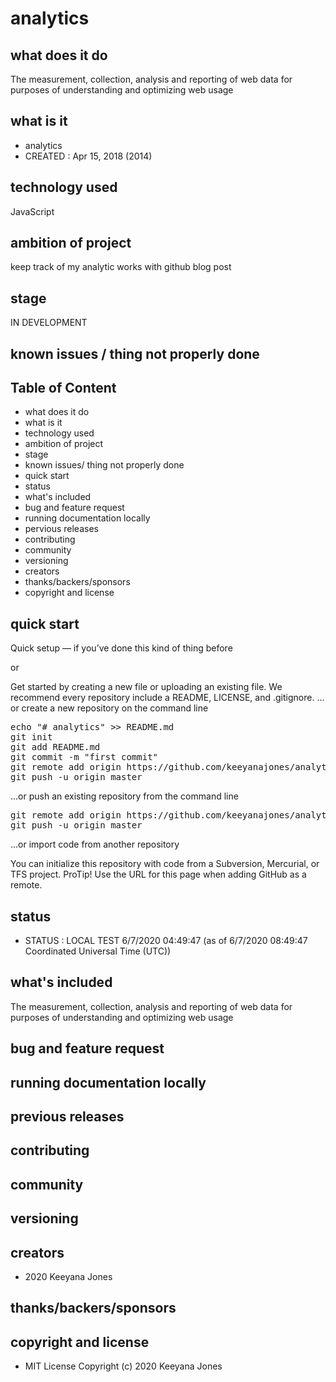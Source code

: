 # analytics

## what does it do
 The measurement, collection, analysis and reporting of web data for purposes of understanding and optimizing web usage

## what is it
- analytics
- CREATED : Apr 15, 2018 (2014)

## technology used
JavaScript 

## ambition of project
keep track of my analytic works with github blog post

## stage
IN DEVELOPMENT

## known issues / thing not properly done 

## Table of Content
- what does it do 
- what is it
- technology used
- ambition of project
- stage
- known issues/ thing not properly done
- quick start
- status
- what's included
- bug and feature request
- running documentation locally
- pervious releases
- contributing
- community 
- versioning
- creators
- thanks/backers/sponsors
- copyright and license

## quick start
Quick setup — if you’ve done this kind of thing before

or

Get started by creating a new file or uploading an existing file. We recommend every repository include a README, LICENSE, and .gitignore.
…or create a new repository on the command line

<pre>
echo "# analytics" >> README.md
git init
git add README.md
git commit -m "first commit"
git remote add origin https://github.com/keeyanajones/analytics.git
git push -u origin master
</pre>                

…or push an existing repository from the command line

<pre>
git remote add origin https://github.com/keeyanajones/analytics.git
git push -u origin master
</pre>

…or import code from another repository

You can initialize this repository with code from a Subversion, Mercurial, or TFS project.
ProTip! Use the URL for this page when adding GitHub as a remote. 

## status
- STATUS : LOCAL TEST 6/7/2020 04:49:47 (as of 6/7/2020 08:49:47 Coordinated Universal Time (UTC))

## what's included
 The measurement, collection, analysis and reporting of web data for purposes of understanding and optimizing web usage

## bug and feature request

## running documentation locally

## previous releases

## contributing
  
## community
   
## versioning

## creators
 - 2020 Keeyana Jones

## thanks/backers/sponsors

## copyright and license 
 - MIT License Copyright (c) 2020 Keeyana Jones

